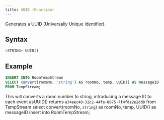 ```yaml
---
title: UUID (Function)
---
```


Generates a UUID (Universally Unique Identifier).

## Syntax

```sql
<STRING> UUID()
```

## Example

```sql
INSERT INTO RoomTempStream
SELECT convert(roomNo, 'string') AS roomNo, temp, UUID() AS messageID
FROM TempStream;
```

This will converts a room number to string, introducing a message ID to each event asUUID() returns `a34eec40-32c2-44fe-8075-7f4fde2e2dd8` from TempStream select convert(roomNo, `string`) as roomNo, temp, UUID() as messageID insert into RoomTempStream;

